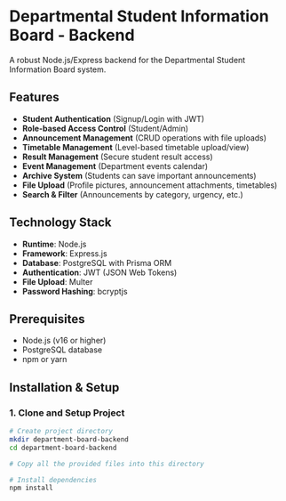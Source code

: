 # Departmental Student Information Board - Backend

A robust Node.js/Express backend for the Departmental Student Information Board system.

## Features

- **Student Authentication** (Signup/Login with JWT)
- **Role-based Access Control** (Student/Admin)
- **Announcement Management** (CRUD operations with file uploads)
- **Timetable Management** (Level-based timetable upload/view)
- **Result Management** (Secure student result access)
- **Event Management** (Department events calendar)
- **Archive System** (Students can save important announcements)
- **File Upload** (Profile pictures, announcement attachments, timetables)
- **Search & Filter** (Announcements by category, urgency, etc.)

## Technology Stack

- **Runtime**: Node.js
- **Framework**: Express.js
- **Database**: PostgreSQL with Prisma ORM
- **Authentication**: JWT (JSON Web Tokens)
- **File Upload**: Multer
- **Password Hashing**: bcryptjs

## Prerequisites

- Node.js (v16 or higher)
- PostgreSQL database
- npm or yarn

## Installation & Setup

### 1. Clone and Setup Project

```bash
# Create project directory
mkdir department-board-backend
cd department-board-backend

# Copy all the provided files into this directory

# Install dependencies
npm install